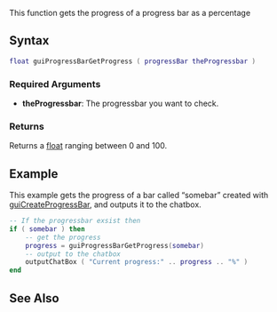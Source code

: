 This function gets the progress of a progress bar as a percentage

Syntax
------

``` lua
float guiProgressBarGetProgress ( progressBar theProgressbar )
```

### Required Arguments

-   **theProgressbar**: The progressbar you want to check.

### Returns

Returns a [float](/float.md "wikilink") ranging between 0 and 100.

Example
-------

This example gets the progress of a bar called “somebar” created with [guiCreateProgressBar](/guiCreateProgressBar.md "wikilink"), and outputs it to the chatbox.

``` lua
-- If the progressbar exsist then
if ( somebar ) then
    -- get the progress
    progress = guiProgressBarGetProgress(somebar)
    -- output to the chatbox
    outputChatBox ( "Current progress:" .. progress .. "%" )
end
```

See Also
--------
